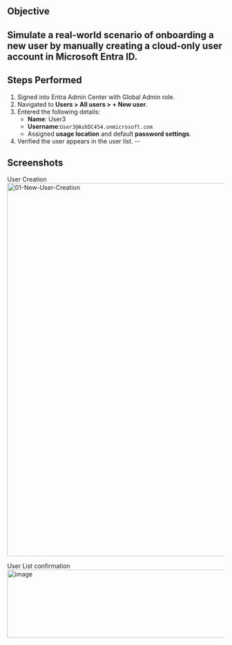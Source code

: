 
## Objective
Simulate a real-world scenario of onboarding a new user by manually creating a cloud-only user account in Microsoft Entra ID.
--
## Steps Performed
1. Signed into Entra Admin Center with Global Admin role.
2. Navigated to **Users > All users > + New user**.
3. Entered the following details:
   - **Name**: User3
   - **Username**:`User3@AshDC454.onmicrosoft.com`
   - Assigned **usage location** and default **password settings**.
4. Verified the user appears in the user list.
--
## Screenshots

User Creation 
<img width="1675" height="862" alt="01-New-User-Creation" src="https://github.com/user-attachments/assets/85691cc9-4c7a-4a4e-adb2-27f651c1b9b7" />

User List confirmation
<img width="895" height="157" alt="image" src="https://github.com/user-attachments/assets/eb15dc35-0bc5-4d05-80ca-d77cc25024f0" />

